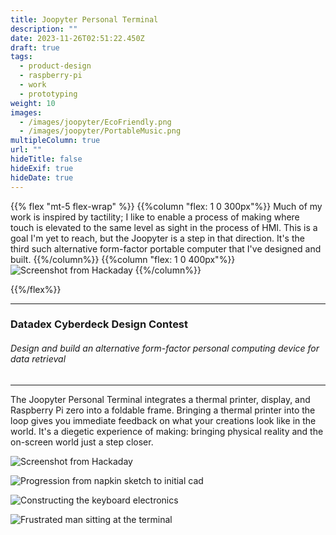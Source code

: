 ```yaml
---
title: Joopyter Personal Terminal
description: ""
date: 2023-11-26T02:51:22.450Z
draft: true
tags:
  - product-design
  - raspberry-pi
  - work
  - prototyping
weight: 10
images:
  - /images/joopyter/EcoFriendly.png
  - /images/joopyter/PortableMusic.png
multipleColumn: true
url: ""
hideTitle: false
hideExif: true
hideDate: true
---
```


{{% flex "mt-5 flex-wrap" %}}
{{%column "flex: 1 0 300px"%}}
Much of my work is inspired by tactility; I like to enable a process of making where touch is elevated to the same level as sight in the process of HMI. This is a goal I'm yet to reach, but the Joopyter is a step in that direction. It's the third such alternative form-factor portable computer that I've designed and built.
{{%/column%}}
{{%column "flex: 1 0 400px"%}}![Screenshot from Hackaday](/images/joopyter/Hackaday-screenshot.png "Featured in Hackaday")
{{%/column%}}

{{%/flex%}}

---
### Datadex Cyberdeck Design Contest
###### *Design and build an alternative form-factor personal computing device for data retrieval*
---


The Joopyter Personal Terminal integrates a thermal printer, display, and Raspberry Pi zero into a foldable frame.
Bringing a thermal printer into the loop gives you immediate feedback on what your creations look like in the world. It's a diegetic experience of making: bringing physical reality and the on-screen world just a step closer.


![Screenshot from Hackaday](/images/joopyter/Hackaday-screenshot.png "Featured in Hackaday")

![Progression from napkin sketch to initial cad](/images/joopyter/progression.png "Progression from napkin sketch to initial cad")

![Constructing the keyboard electronics](/images/joopyter/keeb2.jpg "Constructing the keyboard electronics")

![Frustrated man sitting at the terminal](/images/joopyter/frustrated.jpg "Product images for competition")